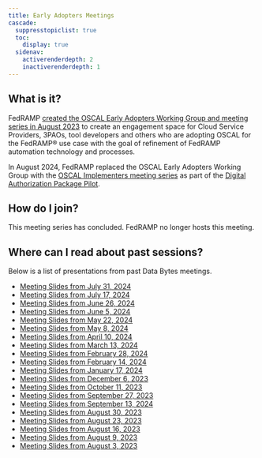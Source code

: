 ```yaml
---
title: Early Adopters Meetings
cascade:
  suppresstopiclist: true
  toc:
    display: true
  sidenav:
    activerenderdepth: 2
    inactiverenderdepth: 1
---
```


## What is it?

FedRAMP [created the OSCAL Early Adopters Working Group and meeting series in August 2023](https://github.com/GSA/fedramp-oscal-earlyadopters/blob/680f9dd50935c5f98da41bff1aed858092fa3bb5/README.md) to create an engagement space for Cloud Service Providers, 3PAOs, tool developers and others who are adopting OSCAL for the FedRAMP® use case with the goal of refinement of FedRAMP automation technology and processes.

In August 2024, FedRAMP replaced the OSCAL Early Adopters Working Group with the [OSCAL Implementers meeting series](../implementers/) as part of the [Digital Authorization Package Pilot](https://fedramp.gov/digital-authorization-package-pilot/).

## How do I join?

This meeting series has concluded. FedRAMP no longer hosts this meeting. 

## Where can I read about past sessions?

Below is a list of presentations from past Data Bytes meetings.

- [Meeting Slides from July 31, 2024](/pdf/oscal_implementers_20240731.pdf)
- [Meeting Slides from July 17, 2024](/pdf/oscal_implementers_20240717.pdf)
- [Meeting Slides from June 26, 2024](/pdf/oscal_implementers_20240626.pdf)
- [Meeting Slides from June 5, 2024](/pdf/oscal_implementers_20240605.pdf)
- [Meeting Slides from May 22, 2024](/pdf/oscal_implementers_20240522.pdf)
- [Meeting Slides from May 8, 2024](/pdf/oscal_implementers_20240508.pdf)
- [Meeting Slides from April 10, 2024](/pdf/oscal_implementers_20240410.pdf)
- [Meeting Slides from March 13, 2024](/pdf/oscal_implementers_20240313.pdf)
- [Meeting Slides from February 28, 2024](/pdf/oscal_implementers_20240228.pdf)
- [Meeting Slides from February 14, 2024](/pdf/oscal_implementers_20240214.pdf)
- [Meeting Slides from January 17, 2024](/pdf/oscal_implementers_20240117.pdf)
- [Meeting Slides from December 6, 2023](/pdf/oscal_implementers_20231206.pdf)
- [Meeting Slides from October 11, 2023](/pdf/oscal_implementers_20231011.pdf)
- [Meeting Slides from September 27, 2023](/pdf/oscal_implementers_20230927.pdf)
- [Meeting Slides from September 13, 2024](/pdf/oscal_implementers_20230913.pdf)
- [Meeting Slides from August 30, 2023](/pdf/oscal_implementers_20230830.pdf)
- [Meeting Slides from August 23, 2023](/pdf/oscal_implementers_20230823.pdf)
- [Meeting Slides from August 16, 2023](/pdf/oscal_implementers_20230816.pdf)
- [Meeting Slides from August 9, 2023](/pdf/oscal_implementers_20230809.pdf)
- [Meeting Slides from August 3, 2023](/pdf/oscal_implementers_20230803.pdf)
